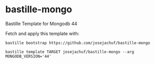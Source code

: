 # bastille-mongo
Bastille Template for Mongodb 44

Fetch and apply this template with:

```
bastille bootstrap https://github.com/josejachuf/bastille-mongo
```

```
bastille template TARGET josejachuf/bastille-mongo --arg MONGODB_VERSION='44'
```
